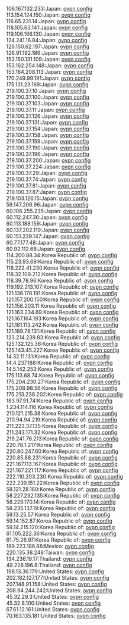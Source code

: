 106.167.132.233:Japan: [ovpn config](vpn/106_167_132_233.ovpn)  
113.154.124.150:Japan: [ovpn config](vpn/113_154_124_150.ovpn)  
116.65.231.14:Japan: [ovpn config](vpn/116_65_231_14.ovpn)  
118.105.63.141:Japan: [ovpn config](vpn/118_105_63_141.ovpn)  
119.106.166.130:Japan: [ovpn config](vpn/119_106_166_130.ovpn)  
124.241.16.84:Japan: [ovpn config](vpn/124_241_16_84.ovpn)  
126.150.62.197:Japan: [ovpn config](vpn/126_150_62_197.ovpn)  
126.91.192.186:Japan: [ovpn config](vpn/126_91_192_186.ovpn)  
153.150.131.109:Japan: [ovpn config](vpn/153_150_131_109.ovpn)  
153.162.254.148:Japan: [ovpn config](vpn/153_162_254_148.ovpn)  
153.164.208.113:Japan: [ovpn config](vpn/153_164_208_113.ovpn)  
170.249.99.191:Japan: [ovpn config](vpn/170_249_99_191.ovpn)  
175.131.23.169:Japan: [ovpn config](vpn/175_131_23_169.ovpn)  
219.100.37.10:Japan: [ovpn config](vpn/219_100_37_10.ovpn)  
219.100.37.100:Japan: [ovpn config](vpn/219_100_37_100.ovpn)  
219.100.37.103:Japan: [ovpn config](vpn/219_100_37_103.ovpn)  
219.100.37.11:Japan: [ovpn config](vpn/219_100_37_11.ovpn)  
219.100.37.126:Japan: [ovpn config](vpn/219_100_37_126.ovpn)  
219.100.37.131:Japan: [ovpn config](vpn/219_100_37_131.ovpn)  
219.100.37.154:Japan: [ovpn config](vpn/219_100_37_154.ovpn)  
219.100.37.158:Japan: [ovpn config](vpn/219_100_37_158.ovpn)  
219.100.37.159:Japan: [ovpn config](vpn/219_100_37_159.ovpn)  
219.100.37.190:Japan: [ovpn config](vpn/219_100_37_190.ovpn)  
219.100.37.196:Japan: [ovpn config](vpn/219_100_37_196.ovpn)  
219.100.37.200:Japan: [ovpn config](vpn/219_100_37_200.ovpn)  
219.100.37.224:Japan: [ovpn config](vpn/219_100_37_224.ovpn)  
219.100.37.29:Japan: [ovpn config](vpn/219_100_37_29.ovpn)  
219.100.37.74:Japan: [ovpn config](vpn/219_100_37_74.ovpn)  
219.100.37.81:Japan: [ovpn config](vpn/219_100_37_81.ovpn)  
219.100.37.87:Japan: [ovpn config](vpn/219_100_37_87.ovpn)  
219.103.126.15:Japan: [ovpn config](vpn/219_103_126_15.ovpn)  
59.147.206.96:Japan: [ovpn config](vpn/59_147_206_96.ovpn)  
60.108.255.235:Japan: [ovpn config](vpn/60_108_255_235.ovpn)  
60.112.247.36:Japan: [ovpn config](vpn/60_112_247_36.ovpn)  
60.113.188.159:Japan: [ovpn config](vpn/60_113_188_159.ovpn)  
60.137.202.119:Japan: [ovpn config](vpn/60_137_202_119.ovpn)  
60.151.239.147:Japan: [ovpn config](vpn/60_151_239_147.ovpn)  
60.77.177.48:Japan: [ovpn config](vpn/60_77_177_48.ovpn)  
60.92.112.68:Japan: [ovpn config](vpn/60_92_112_68.ovpn)  
114.200.88.34:Korea Republic of: [ovpn config](vpn/114_200_88_34.ovpn)  
115.23.93.69:Korea Republic of: [ovpn config](vpn/115_23_93_69.ovpn)  
118.222.41.230:Korea Republic of: [ovpn config](vpn/118_222_41_230.ovpn)  
118.32.109.212:Korea Republic of: [ovpn config](vpn/118_32_109_212.ovpn)  
118.39.78.96:Korea Republic of: [ovpn config](vpn/118_39_78_96.ovpn)  
119.192.213.107:Korea Republic of: [ovpn config](vpn/119_192_213_107.ovpn)  
121.136.178.191:Korea Republic of: [ovpn config](vpn/121_136_178_191.ovpn)  
121.157.200.150:Korea Republic of: [ovpn config](vpn/121_157_200_150.ovpn)  
121.158.203.11:Korea Republic of: [ovpn config](vpn/121_158_203_11.ovpn)  
121.163.234.69:Korea Republic of: [ovpn config](vpn/121_163_234_69.ovpn)  
121.167.164.193:Korea Republic of: [ovpn config](vpn/121_167_164_193.ovpn)  
121.181.113.242:Korea Republic of: [ovpn config](vpn/121_181_113_242.ovpn)  
121.189.78.131:Korea Republic of: [ovpn config](vpn/121_189_78_131.ovpn)  
123.214.239.83:Korea Republic of: [ovpn config](vpn/123_214_239_83.ovpn)  
125.132.125.36:Korea Republic of: [ovpn config](vpn/125_132_125_36.ovpn)  
125.143.45.227:Korea Republic of: [ovpn config](vpn/125_143_45_227.ovpn)  
14.32.11.131:Korea Republic of: [ovpn config](vpn/14_32_11_131.ovpn)  
14.4.237.188:Korea Republic of: [ovpn config](vpn/14_4_237_188.ovpn)  
14.5.142.253:Korea Republic of: [ovpn config](vpn/14_5_142_253.ovpn)  
175.113.68.74:Korea Republic of: [ovpn config](vpn/175_113_68_74.ovpn)  
175.204.230.27:Korea Republic of: [ovpn config](vpn/175_204_230_27.ovpn)  
175.208.98.56:Korea Republic of: [ovpn config](vpn/175_208_98_56.ovpn)  
175.213.238.202:Korea Republic of: [ovpn config](vpn/175_213_238_202.ovpn)  
183.97.91.74:Korea Republic of: [ovpn config](vpn/183_97_91_74.ovpn)  
1.234.114.116:Korea Republic of: [ovpn config](vpn/1_234_114_116.ovpn)  
210.121.215.38:Korea Republic of: [ovpn config](vpn/210_121_215_38.ovpn)  
210.94.94.219:Korea Republic of: [ovpn config](vpn/210_94_94_219.ovpn)  
211.223.37.135:Korea Republic of: [ovpn config](vpn/211_223_37_135.ovpn)  
211.243.171.32:Korea Republic of: [ovpn config](vpn/211_243_171_32.ovpn)  
219.241.76.213:Korea Republic of: [ovpn config](vpn/219_241_76_213.ovpn)  
220.78.1.217:Korea Republic of: [ovpn config](vpn/220_78_1_217.ovpn)  
220.80.247.60:Korea Republic of: [ovpn config](vpn/220_80_247_60.ovpn)  
220.85.88.231:Korea Republic of: [ovpn config](vpn/220_85_88_231.ovpn)  
221.167.113.167:Korea Republic of: [ovpn config](vpn/221_167_113_167.ovpn)  
221.167.221.117:Korea Republic of: [ovpn config](vpn/221_167_221_117.ovpn)  
222.110.203.230:Korea Republic of: [ovpn config](vpn/222_110_203_230.ovpn)  
222.239.151.22:Korea Republic of: [ovpn config](vpn/222_239_151_22.ovpn)  
58.121.28.160:Korea Republic of: [ovpn config](vpn/58_121_28_160.ovpn)  
58.227.232.135:Korea Republic of: [ovpn config](vpn/58_227_232_135.ovpn)  
58.229.170.14:Korea Republic of: [ovpn config](vpn/58_229_170_14.ovpn)  
58.235.137.19:Korea Republic of: [ovpn config](vpn/58_235_137_19.ovpn)  
59.13.25.57:Korea Republic of: [ovpn config](vpn/59_13_25_57.ovpn)  
59.14.152.87:Korea Republic of: [ovpn config](vpn/59_14_152_87.ovpn)  
59.14.215.120:Korea Republic of: [ovpn config](vpn/59_14_215_120.ovpn)  
61.105.222.36:Korea Republic of: [ovpn config](vpn/61_105_222_36.ovpn)  
61.75.26.97:Korea Republic of: [ovpn config](vpn/61_75_26_97.ovpn)  
189.223.186.88:Mexico: [ovpn config](vpn/189_223_186_88.ovpn)  
220.135.38.248:Taiwan: [ovpn config](vpn/220_135_38_248.ovpn)  
134.236.19.17:Thailand: [ovpn config](vpn/134_236_19_17.ovpn)  
49.228.196.8:Thailand: [ovpn config](vpn/49_228_196_8.ovpn)  
198.13.36.179:United States: [ovpn config](vpn/198_13_36_179.ovpn)  
202.182.127.177:United States: [ovpn config](vpn/202_182_127_177.ovpn)  
207.148.91.158:United States: [ovpn config](vpn/207_148_91_158.ovpn)  
208.94.244.242:United States: [ovpn config](vpn/208_94_244_242.ovpn)  
45.32.29.3:United States: [ovpn config](vpn/45_32_29_3.ovpn)  
45.32.8.100:United States: [ovpn config](vpn/45_32_8_100.ovpn)  
67.61.12.161:United States: [ovpn config](vpn/67_61_12_161.ovpn)  
70.163.135.181:United States: [ovpn config](vpn/70_163_135_181.ovpn)  

